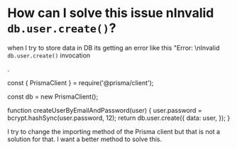 
# How can I solve this issue nInvalid `db.user.create()`?

when I try to store data in DB its getting an error like this
"Error: \nInvalid `db.user.create()` invocation 

.

const { PrismaClient } = require('@prisma/client');

const db = new PrismaClient();

function createUserByEmailAndPassword(user) {
  user.password = bcrypt.hashSync(user.password, 12);
  return db.user.create({
    data: user,
  });
}

I try to change the importing method of the Prisma client but that is not a solution for that. I want a better method to solve this.

        